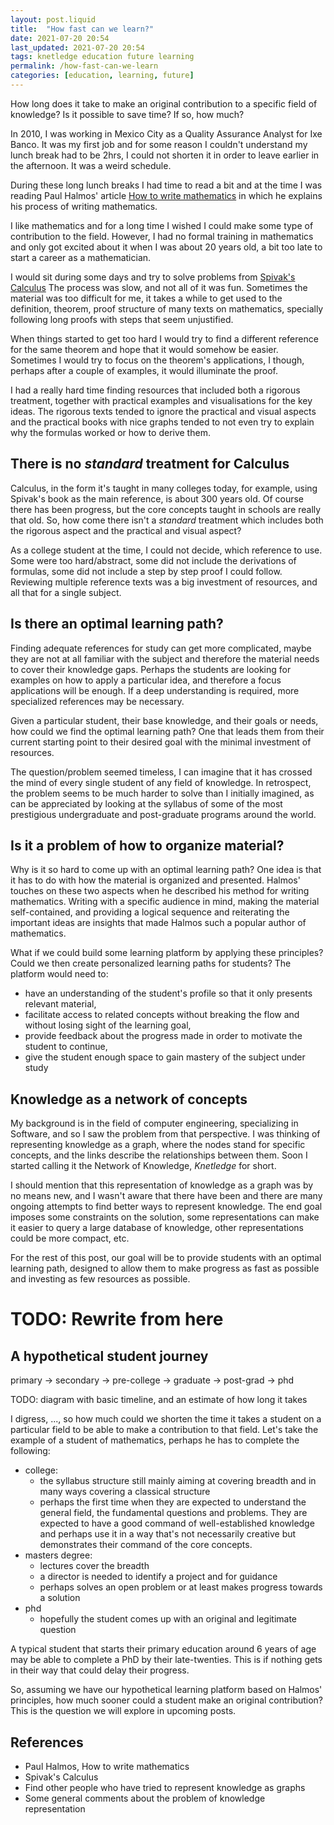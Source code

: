 ```yaml
---
layout: post.liquid
title:  "How fast can we learn?"
date: 2021-07-20 20:54
last_updated: 2021-07-20 20:54
tags: knetledge education future learning
permalink: /how-fast-can-we-learn
categories: [education, learning, future]
---
```

How long does it take to make an original contribution to a specific field of knowledge?
Is it possible to save time? If so, how much?

In 2010, I was working in Mexico City as a Quality Assurance Analyst
for Ixe Banco. It was my first job and for some reason I couldn't understand
my lunch break had to be 2hrs, I could not shorten it in order to leave 
earlier in the afternoon. It was a weird schedule.

During these long lunch breaks I had time to read a bit and at the time I was reading 
Paul Halmos' article [How to write mathematics](#references) in which he explains his 
process of writing mathematics.

I like mathematics and for a long time I wished I could make some type of contribution
to the field. However, I had no formal training in mathematics and only got excited about
it when I was about 20 years old, a bit too late to start a career as a mathematician.

I would sit during some days and try to solve problems from [Spivak's Calculus](#references)
The process was slow, and not all of it was fun. Sometimes the material was too difficult
for me, it takes a while to get used to the definition, theorem, proof structure of many
texts on mathematics, specially following long proofs with steps that seem unjustified.

When things started to get too hard I would try to find a different reference for the same
theorem and hope that it would somehow be easier. Sometimes I would try to focus on the 
theorem's applications, I though, perhaps after a couple of examples, it would illuminate 
the proof.

I had a really hard time finding resources that included both a rigorous treatment, together
with practical examples and visualisations for the key ideas. The rigorous texts tended
to ignore the practical and visual aspects and the practical books with nice graphs tended
to not even try to explain why the formulas worked or how to derive them.

## There is no _standard_ treatment for Calculus

Calculus, in the form it's taught in many colleges today, for example, using Spivak's book
as the main reference, is about 300 years old. Of course there has been progress, but the
core concepts taught in schools are really that old. So, how come there isn't a _standard_
treatment which includes both the rigorous aspect and the practical and visual aspect?

As a college student at the time, I could not decide, which reference to use. Some were
too hard/abstract, some did not include the derivations of formulas, some did not include
a step by step proof I could follow. Reviewing multiple reference texts was a big 
investment of resources, and all that for a single subject.

## Is there an optimal learning path?

Finding adequate references for study can get more complicated, maybe they are not at all
familiar with the subject and therefore the material needs to cover their knowledge gaps. 
Perhaps the students are looking for examples on how to apply a particular idea, and 
therefore a focus applications will be enough. If a deep understanding is required,
more specialized references may be necessary.

Given a particular student, their base knowledge, and their goals or needs, how could we
find the optimal learning path? One that leads them from their current starting point to
their desired goal with the minimal investment of resources.

The question/problem seemed timeless, I can imagine that it has crossed the mind of every 
single student of any field of knowledge. In retrospect, the problem seems to be much
harder to solve than I initially imagined, as can be appreciated by looking at the syllabus
of some of the most prestigious undergraduate and post-graduate programs around the world.

## Is it a problem of how to organize material?

Why is it so hard to come up with an optimal learning path? One idea is that it has to do
with how the material is organized and presented. Halmos' touches on these two aspects
when he described his method for writing mathematics. Writing with a specific audience
in mind, making the material self-contained, and providing a logical sequence and 
reiterating the important ideas are insights that made Halmos such a popular author of
mathematics.

What if we could build some learning platform by applying these principles? Could we
then create personalized learning paths for students? The platform would need to:

- have an understanding of the student's profile so that it only presents relevant 
  material, 
- facilitate access to related concepts without breaking the flow and without losing 
  sight of the learning goal,
- provide feedback about the progress made in order to motivate the student to continue,
- give the student enough space to gain mastery of the subject under study

## Knowledge as a network of concepts

My background is in the field of computer engineering, specializing in Software, and so
I saw the problem from that perspective. I was thinking of representing knowledge as a 
graph, where the nodes stand for specific concepts, and the links describe the 
relationships between them. Soon I started calling it the Network of Knowledge, 
_Knetledge_ for short.


I should mention that this representation of knowledge as a graph was by no means new, and 
I wasn't aware that there have been and there are many ongoing attempts to find better ways 
to represent knowledge. The end goal imposes some constraints on the solution, some 
representations can make it easier to query a large database of knowledge, other 
representations could be more compact, etc.

For the rest of this post, our goal will be to provide students with an optimal learning
path, designed to allow them to make progress as fast as possible and investing as few
resources as possible.

# TODO: Rewrite from here

## A hypothetical student journey

primary -> secondary -> pre-college -> graduate -> post-grad -> phd

TODO: diagram with basic timeline, and an estimate of how long it takes

I digress, ..., so how much could we shorten the time it takes a student on a particular
field to be able to make a contribution to that field. Let's take the example of a student
of mathematics, perhaps he has to complete the following:

- college:
  - the syllabus structure still mainly aiming at covering breadth and in many ways 
    covering a classical structure
  - perhaps the first time when they are expected to understand the general field, the 
    fundamental questions and problems. They are expected to have a good command of 
    well-established knowledge and perhaps use it in a way that's not necessarily creative
    but demonstrates their command of the core concepts.
- masters degree:
  - lectures cover the breadth
  - a director is needed to identify a project and for guidance
  - perhaps solves an open problem or at least makes progress towards a solution
- phd
  - hopefully the student comes up with an original and legitimate question
    
A typical student that starts their primary education around 6 years of age may be able
to complete a PhD by their late-twenties. This is if nothing gets in their way that could
delay their progress.

So, assuming we have our hypothetical learning platform based on Halmos' principles, how
much sooner could a student make an original contribution? This is the question we will
explore in upcoming posts.

## References

- Paul Halmos, How to write mathematics
- Spivak's Calculus
- Find other people who have tried to represent knowledge as graphs
- Some general comments about the problem of knowledge representation
